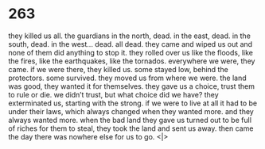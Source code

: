 # 263

they killed us all. the guardians in the north, dead. in the east, dead. in the south, dead. in the west... dead. all dead. they came and wiped us out and none of them did anything to stop it. they rolled over us like the floods, like the fires, like the earthquakes, like the tornados. everywhere we were, they came. if we were there, they killed us. some stayed low, behind the protectors. some survived. they moved us from where we were. the land was good, they wanted it for themselves. they gave us a choice, trust them to rule or die. we didn’t trust, but what choice did we have? they exterminated us, starting with the strong. if we were to live at all it had to be under their laws, which always changed when they wanted more. and they always wanted more. when the bad land they gave us turned out to be full of riches for them to steal, they took the land and sent us away. then came the day there was nowhere else for us to go. \<|\>